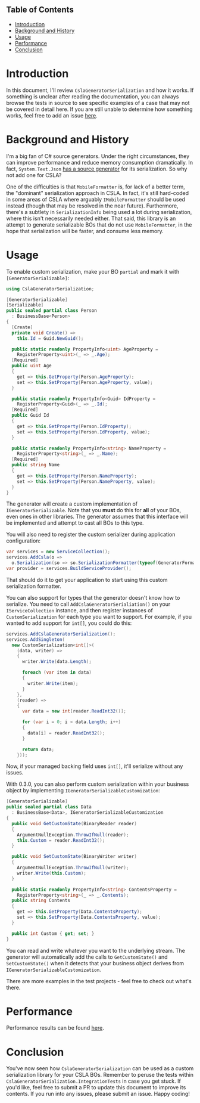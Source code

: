 ## Table of Contents
- [Introduction](#introduction)
- [Background and History](#background-and-history)
- [Usage](#usage)
- [Performance](#performance)
- [Conclusion](#conclusion)
  
# Introduction

In this document, I'll review `CslaGeneratorSerialization` and how it works. If something is unclear after reading the documentation, you can always browse the tests in source to see specific examples of a case that may not be covered in detail here. If you are still unable to determine how something works, feel free to add an issue [here](https://github.com/JasonBock/CslaGeneratorSerialization/issues).

# Background and History

I'm a big fan of C# source generators. Under the right circumstances, they can improve performance and reduce memory consumption dramatically. In fact, `System.Text.Json` [has a source generator](https://learn.microsoft.com/en-us/dotnet/standard/serialization/system-text-json/source-generation) for its serialization. So why not add one for CSLA?

One of the difficulties is that `MobileFormatter` is, for lack of a better term, the "dominant" serialization approach in CSLA. In fact, it's still hard-coded in some areas of CSLA where arguably `IMobileFormatter` should be used instead (though that may be resolved in the near future). Furthermore, there's a subtlety in `SerializationInfo` being used a lot during serialization, where this isn't necessarily needed either. That said, this library is an attempt to generate serializable BOs that do not use `MobileFormatter`, in the hope that serialization will be faster, and consume less memory.

# Usage

To enable custom serialization, make your BO `partial` and mark it with `[GeneratorSerializable]`:

```c#
using CslaGeneratorSerialization;

[GeneratorSerializable]
[Serializable]
public sealed partial class Person
  : BusinessBase<Person>
{
  [Create]
  private void Create() =>
    this.Id = Guid.NewGuid();

  public static readonly PropertyInfo<uint> AgeProperty =
    RegisterProperty<uint>(_ => _.Age);
  [Required]
  public uint Age
  {
    get => this.GetProperty(Person.AgeProperty);
    set => this.SetProperty(Person.AgeProperty, value);
  }

  public static readonly PropertyInfo<Guid> IdProperty =
    RegisterProperty<Guid>(_ => _.Id);
  [Required]
  public Guid Id
  {
    get => this.GetProperty(Person.IdProperty);
    set => this.SetProperty(Person.IdProperty, value);
  }

  public static readonly PropertyInfo<string> NameProperty =
    RegisterProperty<string>(_ => _.Name);
  [Required]
  public string Name
  {
    get => this.GetProperty(Person.NameProperty);
    set => this.SetProperty(Person.NameProperty, value);
  }
}
```

The generator will create a custom implementation of `IGeneratorSerializable`. Note that you **must** do this for **all** of your BOs, even ones in other libraries. The generator assumes that this interface will be implemented and attempt to cast all BOs to this type.

You will also need to register the custom serializer during application configuration:

```c#
var services = new ServiceCollection();
services.AddCsla(o =>
  o.Serialization(so => so.SerializationFormatter(typeof(GeneratorFormatter))));
var provider = services.BuildServiceProvider();
```

That should do it to get your application to start using this custom serialization formatter.

You can also support for types that the generator doesn't know how to serialize. You need to call `AddCslaGeneratorSerialiation()` on your `IServiceCollection` instance, and then register instances of `CustomSerialization` for each type you want to support. For example, if you wanted to add support for `int[]`, you could do this:

```c#
services.AddCslaGeneratorSerialization();
services.AddSingleton(
  new CustomSerialization<int[]>(
    (data, writer) =>
    {
      writer.Write(data.Length);

      foreach (var item in data)
      {
        writer.Write(item);
      }
    },
    (reader) =>
    {
      var data = new int[reader.ReadInt32()];

      for (var i = 0; i < data.Length; i++)
      {
        data[i] = reader.ReadInt32();
      }

      return data;
    }));
```

Now, if your managed backing field uses `int[]`, it'll serialize without any issues.

With 0.3.0, you can also perform custom serialization within your business object by implementing `IGeneratorSerializableCustomization`:

```c#
[GeneratorSerializable]
public sealed partial class Data
  : BusinessBase<Data>, IGeneratorSerializableCustomization
{
  public void GetCustomState(BinaryReader reader)
  {
    ArgumentNullException.ThrowIfNull(reader);
    this.Custom = reader.ReadInt32();
  }

  public void SetCustomState(BinaryWriter writer)
  {
    ArgumentNullException.ThrowIfNull(writer);
    writer.Write(this.Custom);
  }

  public static readonly PropertyInfo<string> ContentsProperty =
    RegisterProperty<string>(_ => _.Contents);
  public string Contents
  {
    get => this.GetProperty(Data.ContentsProperty);
    set => this.SetProperty(Data.ContentsProperty, value);
  }

  public int Custom { get; set; }
}
```

You can read and write whatever you want to the underlying stream. The generator will automatically add the calls to `GetCustomState()` and `SetCustomState()` when it detects that your business object derives from `IGeneratorSerializableCustomization`.

There are more examples in the test projects - feel free to check out what's there.

# Performance

Performance results can be found [here](https://github.com/JasonBock/CslaGeneratorSerialization/blob/main/docs/Overview.md).

# Conclusion

You've now seen how `CslaGeneratorSerialization` can be used as a custom serialization library for your CSLA BOs. Remember to peruse the tests within `CslaGeneratorSerialization.IntegrationTests` in case you get stuck. If you'd like, feel free to submit a PR to update this document to improve its contents. If you run into any issues, please submit an issue. Happy coding!
